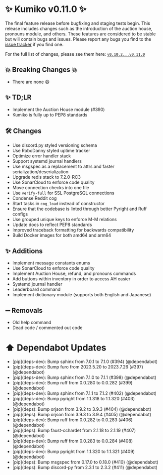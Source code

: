 # ✨ Kumiko v0.11.0 ✨

The final feature release before bugfixing and staging tests begin. This release includes changes such as the introduction of the auction house, pronouns module, and others. These features are considered to be stable but will contain bugs and issues. Please report any bugs you find to the [issue tracker](https://github.com/No767/Kumiko/issues) if you find one.

For the full list of changes, please see them here: [`v0.10.2...v0.11.0`](https://github.com/No767/Kumiko/compare/v0.10.2...v0.11.0)

## :boom: Breaking Changes :boom:

- There are none :smile:

## ✨ TD;LR

- Implement the Auction House module (#390)
- Kumiko is fully up to PEP8 standards

## 🛠️ Changes

- Use discord.py styled versioning schema
- Use RoboDanny styled uptime tracker
- Optimize error handler stack
- Support systemd journal handlers
- Use msgspec as a replacement to attrs and faster serialization/deserialization
- Upgrade redis stack to 7.2.0-RC3
- Use SonarCloud to enforce code quality
- Move connection checks into one file
- Use `verify-full` for SSL PostgreSQL connections
- Condense Reddit cog
- Start tasks in `cog_load` instead of constructor
- Ensure that the codebase is linted through better Pyright and Ruff configs
- Use grouped unique keys to enforce M-M relations
- Update docs to reflect PEP8 standards
- Improved traceback formatting for backwards compatibility
- Build Docker images for both amd64 and arm64

## ✨ Additions

- Implement message constants enums
- Use SonarCloud to enforce code quality
- Implement Auction House, refund, and pronouns commands
- Add buttons within inventory in order to access AH easier
- Systemd journal handler
- Leaderboard command
- Implement dictionary module (supports both English and Japanese)


## ➖ Removals

- Old help command
- Dead code / commented out code


# ⬆️ Dependabot Updates

- \[pip](deps-dev)\: Bump sphinx from 7.0.1 to 7.1.0 (#394) (@dependabot)
- \[pip](deps-dev)\: Bump furo from 2023.5.20 to 2023.7.26 (#397) (@dependabot)
- \[pip](deps-dev)\: Bump sphinx from 7.1.0 to 7.1.1 (#398) (@dependabot)
- \[pip](deps-dev)\: Bump ruff from 0.0.280 to 0.0.282 (#399) (@dependabot)
- \[pip](deps-dev)\: Bump sphinx from 7.1.1 to 7.1.2 (#402) (@dependabot)
- \[pip](deps-dev)\: Bump pyright from 1.1.318 to 1.1.320 (#403) (@dependabot)
- \[pip](deps)\: Bump orjson from 3.9.2 to 3.9.3 (#404) (@dependabot)
- \[pip](deps)\: Bump orjson from 3.9.3 to 3.9.4 (#405) (@dependabot)
- \[pip](deps-dev)\: Bump ruff from 0.0.282 to 0.0.283 (#406) (@dependabot)
- \[pip](deps)\: Bump faust-cchardet from 2.1.18 to 2.1.19 (#407) (@dependabot)
- \[pip](deps-dev)\: Bump ruff from 0.0.283 to 0.0.284 (#408) (@dependabot)
- \[pip](deps-dev)\: Bump pyright from 1.1.320 to 1.1.321 (#409) (@dependabot)
- \[pip](deps)\: Bump msgspec from 0.17.0 to 0.18.0 (#410) (@dependabot)
- \[pip](deps)\: Bump discord-py from 2.3.1 to 2.3.2 (#411) (@dependabot)